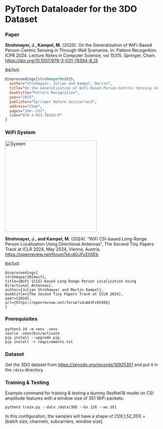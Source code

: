 # PyTorch Dataloader for the 3DO Dataset

### Paper
**Strohmayer, J., Kampel, M.** (2025). On the Generalization of WiFi-Based Person-Centric Sensing in Through-Wall Scenarios. In: Pattern Recognition. ICPR 2024. Lecture Notes in Computer Science, vol 15315. Springer, Cham. https://doi.org/10.1007/978-3-031-78354-8_13

BibTeX:
```BibTeX
@inproceedings{strohmayerOn2025,
  author="Strohmayer, Julian and Kampel, Martin",
  title="On the Generalization of WiFi-Based Person-Centric Sensing in Through-Wall Scenarios",
  booktitle="Pattern Recognition",
  year="2025",
  publisher="Springer Nature Switzerland",
  address="Cham",
  pages="194--211",
  isbn="978-3-031-78354-8"
}
```
### WiFi System
<img src="https://github.com/user-attachments/assets/79caebc8-6d96-4726-a88f-dfee70093980" alt="System" width="300"/>

**Strohmayer, J., and Kampel, M.** (2024). “WiFi CSI-based Long-Range Person Localization Using Directional Antennas”, The Second Tiny Papers Track at ICLR 2024, May 2024, Vienna, Austria. https://openreview.net/forum?id=AOJFcEh5Eb

BibTeX:
```
@inproceedings{
strohmayer2024wifi,
title={WiFi {CSI}-based Long-Range Person Localization Using Directional Antennas},
author={Julian Strohmayer and Martin Kampel},
booktitle={The Second Tiny Papers Track at ICLR 2024},
year={2024},
url={https://openreview.net/forum?id=AOJFcEh5Eb}
}
```


### Prerequisites
```
python3.10 -m venv .venv
source .venv/bin/activate
pip install --upgrade pip
pip install -r requirements.txt
```

### Dataset
Get the 3DO dataset from https://zenodo.org/records/10925351 and put it in the `/data` directory.

### Training & Testing 
Example command for training & testing a dummy ResNet18 model on CSI amplitude features with a window size of 351 WiFi packets:

```
python3 train.py --data /data/3DO --bs 128 --ws 351 
```
In this configuration, the samples will have a shape of [128,1,52,351] = [batch size, channels, subcarriers, window size].

